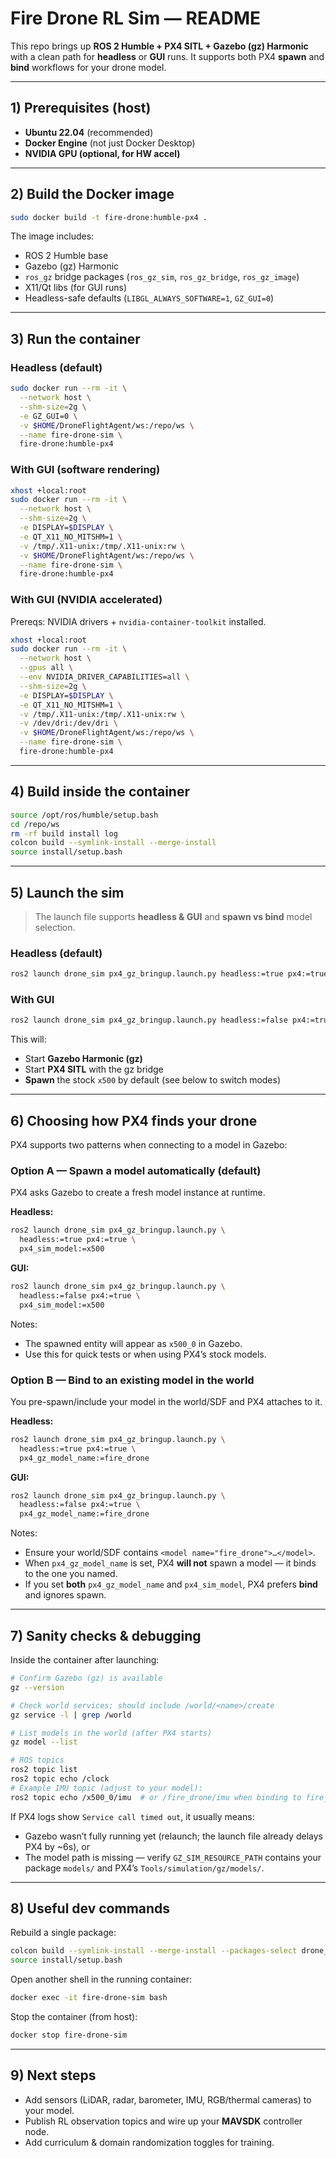 # Fire Drone RL Sim — README

This repo brings up **ROS 2 Humble + PX4 SITL + Gazebo (gz) Harmonic** with a clean path for **headless** or **GUI** runs. It supports both PX4 **spawn** and **bind** workflows for your drone model.

---

## 1) Prerequisites (host)

- **Ubuntu 22.04** (recommended)  
- **Docker Engine** (not just Docker Desktop)  
- **NVIDIA GPU (optional, for HW accel)**  

---

## 2) Build the Docker image

```bash
sudo docker build -t fire-drone:humble-px4 .
````

The image includes:

* ROS 2 Humble base
* Gazebo (gz) Harmonic
* `ros_gz` bridge packages (`ros_gz_sim`, `ros_gz_bridge`, `ros_gz_image`)
* X11/Qt libs (for GUI runs)
* Headless-safe defaults (`LIBGL_ALWAYS_SOFTWARE=1`, `GZ_GUI=0`)

---

## 3) Run the container

### Headless (default)

```bash
sudo docker run --rm -it \
  --network host \
  --shm-size=2g \
  -e GZ_GUI=0 \
  -v $HOME/DroneFlightAgent/ws:/repo/ws \
  --name fire-drone-sim \
  fire-drone:humble-px4
```

### With GUI (software rendering)

```bash
xhost +local:root
sudo docker run --rm -it \
  --network host \
  --shm-size=2g \
  -e DISPLAY=$DISPLAY \
  -e QT_X11_NO_MITSHM=1 \
  -v /tmp/.X11-unix:/tmp/.X11-unix:rw \
  -v $HOME/DroneFlightAgent/ws:/repo/ws \
  --name fire-drone-sim \
  fire-drone:humble-px4
```

### With GUI (NVIDIA accelerated)

Prereqs: NVIDIA drivers + `nvidia-container-toolkit` installed.

```bash
xhost +local:root
sudo docker run --rm -it \
  --network host \
  --gpus all \
  --env NVIDIA_DRIVER_CAPABILITIES=all \
  --shm-size=2g \
  -e DISPLAY=$DISPLAY \
  -e QT_X11_NO_MITSHM=1 \
  -v /tmp/.X11-unix:/tmp/.X11-unix:rw \
  -v /dev/dri:/dev/dri \
  -v $HOME/DroneFlightAgent/ws:/repo/ws \
  --name fire-drone-sim \
  fire-drone:humble-px4
```

---

## 4) Build inside the container

```bash
source /opt/ros/humble/setup.bash
cd /repo/ws
rm -rf build install log
colcon build --symlink-install --merge-install
source install/setup.bash
```

---

## 5) Launch the sim

> The launch file supports **headless & GUI** and **spawn vs bind** model selection.

### Headless (default)

```bash
ros2 launch drone_sim px4_gz_bringup.launch.py headless:=true px4:=true
```

### With GUI

```bash
ros2 launch drone_sim px4_gz_bringup.launch.py headless:=false px4:=true
```

This will:

* Start **Gazebo Harmonic (gz)**
* Start **PX4 SITL** with the gz bridge
* **Spawn** the stock `x500` by default (see below to switch modes)

---

## 6) Choosing how PX4 finds your drone

PX4 supports two patterns when connecting to a model in Gazebo:

### Option A — Spawn a model automatically (default)

PX4 asks Gazebo to create a fresh model instance at runtime.

**Headless:**

```bash
ros2 launch drone_sim px4_gz_bringup.launch.py \
  headless:=true px4:=true \
  px4_sim_model:=x500
```

**GUI:**

```bash
ros2 launch drone_sim px4_gz_bringup.launch.py \
  headless:=false px4:=true \
  px4_sim_model:=x500
```

Notes:

* The spawned entity will appear as `x500_0` in Gazebo.
* Use this for quick tests or when using PX4’s stock models.

### Option B — Bind to an existing model in the world

You pre-spawn/include your model in the world/SDF and PX4 attaches to it.

**Headless:**

```bash
ros2 launch drone_sim px4_gz_bringup.launch.py \
  headless:=true px4:=true \
  px4_gz_model_name:=fire_drone
```

**GUI:**

```bash
ros2 launch drone_sim px4_gz_bringup.launch.py \
  headless:=false px4:=true \
  px4_gz_model_name:=fire_drone
```

Notes:

* Ensure your world/SDF contains `<model name="fire_drone">…</model>`.
* When `px4_gz_model_name` is set, PX4 **will not** spawn a model — it binds to the one you named.
* If you set **both** `px4_gz_model_name` and `px4_sim_model`, PX4 prefers **bind** and ignores spawn.

---

## 7) Sanity checks & debugging

Inside the container after launching:

```bash
# Confirm Gazebo (gz) is available
gz --version

# Check world services; should include /world/<name>/create
gz service -l | grep /world

# List models in the world (after PX4 starts)
gz model --list

# ROS topics
ros2 topic list
ros2 topic echo /clock
# Example IMU topic (adjust to your model):
ros2 topic echo /x500_0/imu  # or /fire_drone/imu when binding to fire_drone
```

If PX4 logs show `Service call timed out`, it usually means:

* Gazebo wasn’t fully running yet (relaunch; the launch file already delays PX4 by \~6s), or
* The model path is missing — verify `GZ_SIM_RESOURCE_PATH` contains your package `models/` and PX4’s `Tools/simulation/gz/models/`.

---

## 8) Useful dev commands

Rebuild a single package:

```bash
colcon build --symlink-install --merge-install --packages-select drone_sim
source install/setup.bash
```

Open another shell in the running container:

```bash
docker exec -it fire-drone-sim bash
```

Stop the container (from host):

```bash
docker stop fire-drone-sim
```

---

## 9) Next steps

* Add sensors (LiDAR, radar, barometer, IMU, RGB/thermal cameras) to your model.
* Publish RL observation topics and wire up your **MAVSDK** controller node.
* Add curriculum & domain randomization toggles for training.

